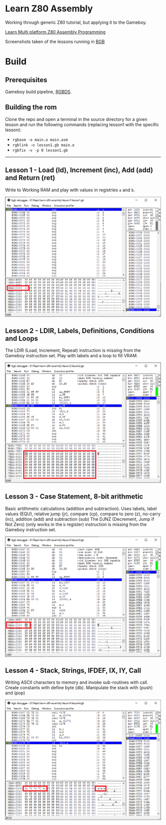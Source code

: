 # Learn Z80 Assembly
Working through generic Z80 tutorial, but applying it to the Gameboy.

[Learn Multi platform Z80 Assembly Programming](https://www.youtube.com/playlist?list=PLp_QNRIYljFq-9nFiAUiAkRzAXfcZTBR_)

Screenshots taken of the lessons running in [BGB](http://bgb.bircd.org/)

# Build

## Prerequisites

Gameboy build pipeline, [RGBDS](https://github.com/rednex/rgbds/releases).

## Building the rom
Clone the repo and open a terminal in the source directory for a given lesson and run the following commands (replacing lesson1 with the specific lesson):
* `rgbasm -o main.o main.asm`
* `rgblink -o lesson1.gb main.o`
* `rgbfix -v -p 0 lesson1.gb`

---

## Lesson 1 - Load (ld), Increment (inc), Add (add) and Return (ret)

Write to Working RAM and play with values in registries `a` and `b`.

![screenshot of lesson1](https://github.com/john-lay/learn-z80-assembly/raw/master/lesson1/lesson1-screenshot.png)

## Lesson 2 - LDIR, Labels, Definitions, Conditions and Loops

The LDIR (Load, Increment, Repeat) instruction is missing from the Gameboy instruction set.
Play with  labels and a loop to fill VRAM.

![screenshot of lesson2](https://github.com/john-lay/learn-z80-assembly/raw/master/lesson2/lesson2-screenshot.png)

## Lesson 3 - Case Statement, 8-bit arithmetic

Basic artithmetic calculations (addition and subtraction).
Uses labels, label values (EQU), relative jump (jr), compare (cp), compare to zero (z), no-carry (nc), addition (add) and subtraction (sub)
The DJNZ (Decrement, Jump if Not Zero) (only works in the `b` register) instruction is missing from the Gameboy instruction set.

![screenshot of lesson3](https://github.com/john-lay/learn-z80-assembly/raw/master/lesson3/lesson3-screenshot.png)

## Lesson 4 - Stack, Strings, IFDEF, IX, IY, Call

Writing ASCII characters to memory and invoke sub-routines with call. Create constants with define byte (db).
Manipulate the stack with (push) and (pop)

![screenshot of lesson4](https://github.com/john-lay/learn-z80-assembly/raw/master/lesson4/lesson4-screenshot.png)
